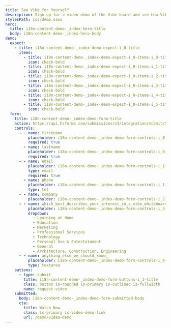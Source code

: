 ```yaml
---
title: See Vibe for Yourself
description: Sign up for a video demo of the Vibe board and see how Vibe can elevate your team collaboration, presentations, and training.
stylesPath: css/demo.sass
hero:
  title: i18n-content-demo-_index-hero-title
  body: i18n-content-demo-_index-hero-body
demo:
  expect:
    - title: i18n-content-demo-_index-demo-expect-i_0-title
      items:
        - title: i18n-content-demo-_index-demo-expect-i_0-items-i_0-title
          icon: check-bold
        - title: i18n-content-demo-_index-demo-expect-i_0-items-i_1-title
          icon: check-bold
        - title: i18n-content-demo-_index-demo-expect-i_0-items-i_2-title
          icon: check-bold
        - title: i18n-content-demo-_index-demo-expect-i_0-items-i_3-title
          icon: check-bold
        - title: i18n-content-demo-_index-demo-expect-i_0-items-i_4-title
          icon: check-bold
        - title: i18n-content-demo-_index-demo-expect-i_0-items-i_5-title
          icon: check-bold
  form:
    title: i18n-content-demo-_index-demo-form-title
    action: https://api.hsforms.com/submissions/v3/integration/submit/5698963/1270333f-4cc2-4450-901d-d4f9b29fed58
    controls:
      - - name: firstname
          placeholder: i18n-content-demo-_index-demo-form-controls-i_0-i_0-placeholder
          required: true
        - name: lastname
          placeholder: i18n-content-demo-_index-demo-form-controls-i_0-i_1-placeholder
          required: true
      - - name: email
          placeholder: i18n-content-demo-_index-demo-form-controls-i_1-i_0-placeholder
          type: email
          required: true
        - name: phone
          placeholder: i18n-content-demo-_index-demo-form-controls-i_1-i_1-placeholder
          type: tel
      - - name: company
          placeholder: i18n-content-demo-_index-demo-form-controls-i_2-i_0-placeholder
      - - name: which_best_describes_your_interest_in_a_vibe_whiteboard_
          placeholder: i18n-content-demo-_index-demo-form-controls-i_3-i_0-placeholder
          dropdown:
            - Learning at Home
            - Education
            - Marketing
            - Professional Services
            - Technology
            - Personal Use & Entertainment
            - General
            - Architecture, Construction, Engineering
      - - name: anything_else_we_should_know_
          placeholder: i18n-content-demo-_index-demo-form-controls-i_4-i_0-placeholder
          type: textarea
    buttons:
      - type: submit
        title: i18n-content-demo-_index-demo-form-buttons-i_1-title
        class: button is-rounded is-primary is-outlined is-fullwidth
        name: request-video
    submitted:
      body: i18n-content-demo-_index-demo-form-submitted-body
      cta:
        title: Watch Now
        class: is-primary is-video-demo-link
        url: /demo/video-demo
---
```

